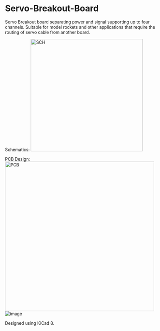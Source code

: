 # Servo-Breakout-Board
Servo Breakout board separating power and signal supporting up to four channels. Suitable for model rockets and other applications that require the routing of servo cable from another board. 

Schematics:
<img width="370" alt="SCH" src="https://github.com/user-attachments/assets/a6bf65a1-bdb4-4e82-af02-ac1a3a90aaab" />

PCB Design:
<img width="493" alt="PCB" src="https://github.com/user-attachments/assets/9f52979e-02f3-4788-8ee3-9626ba56bce7" />
![image](https://github.com/user-attachments/assets/5e2221a0-f7f2-4c7d-869b-a7ebb07ac34c)

Designed using KiCad 8. 
